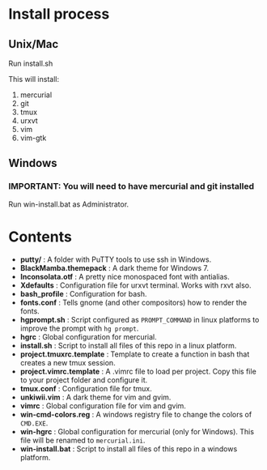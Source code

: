 # Install process

## Unix/Mac

Run install.sh  

This will install:  
1. mercurial  
2. git  
3. tmux  
4. urxvt  
5. vim  
6. vim-gtk  

## Windows

### IMPORTANT: You will need to have mercurial and git installed

Run win-install.bat as Administrator.


# Contents

* **putty/** : A folder with PuTTY tools to use ssh in Windows.
* **BlackMamba.themepack** : A dark theme for Windows 7.
* **Inconsolata.otf** : A pretty nice monospaced font with antialias.
* **Xdefaults** : Configuration file for urxvt terminal. Works with rxvt also.
* **bash_profile** : Configuration for bash.
* **fonts.conf** : Tells gnome (and other compositors) how to render the fonts.
* **hgprompt.sh** : Script configured as `PROMPT_COMMAND` in linux platforms to improve the prompt with `hg prompt`.
* **hgrc** : Global configuration for mercurial.
* **install.sh** : Script to install all files of this repo in a linux platform.
* **project.tmuxrc.template** : Template to create a function in bash that creates a new tmux session.
* **project.vimrc.template** : A .vimrc file to load per project. Copy this file to your project folder and configure it.
* **tmux.conf** : Configuration file for tmux.
* **unkiwii.vim** : A dark theme for vim and gvim.
* **vimrc** : Global configuration file for vim and gvim.
* **win-cmd-colors.reg** : A windows registry file to change the colors of `CMD.EXE`.
* **win-hgrc** : Global configuration for mercurial (only for Windows). This file will be renamed to `mercurial.ini`.
* **win-install.bat** : Script to install all files of this repo in a windows platform.

